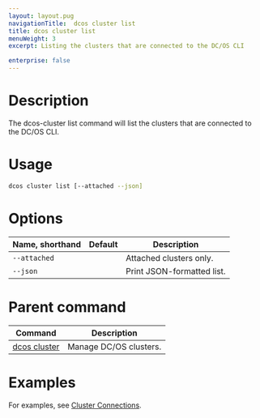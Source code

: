 ```yaml
---
layout: layout.pug
navigationTitle:  dcos cluster list
title: dcos cluster list
menuWeight: 3
excerpt: Listing the clusters that are connected to the DC/OS CLI

enterprise: false
---
```


# Description
The dcos-cluster list command will list the clusters that are connected to the DC/OS CLI.

# Usage

```bash
dcos cluster list [--attached --json]
```

# Options

| Name, shorthand | Default | Description |
|---------|-------------|-------------|
| `--attached`   |             | Attached clusters only. |
| `--json`   |             |  Print JSON-formatted list. |


# Parent command

| Command | Description |
|---------|-------------|
| [dcos cluster](/1.12/cli/command-reference/dcos-cluster/) | Manage DC/OS clusters. |

# Examples
For examples, see [Cluster Connections](/1.11/administering-clusters/multiple-clusters/cluster-connections/).
